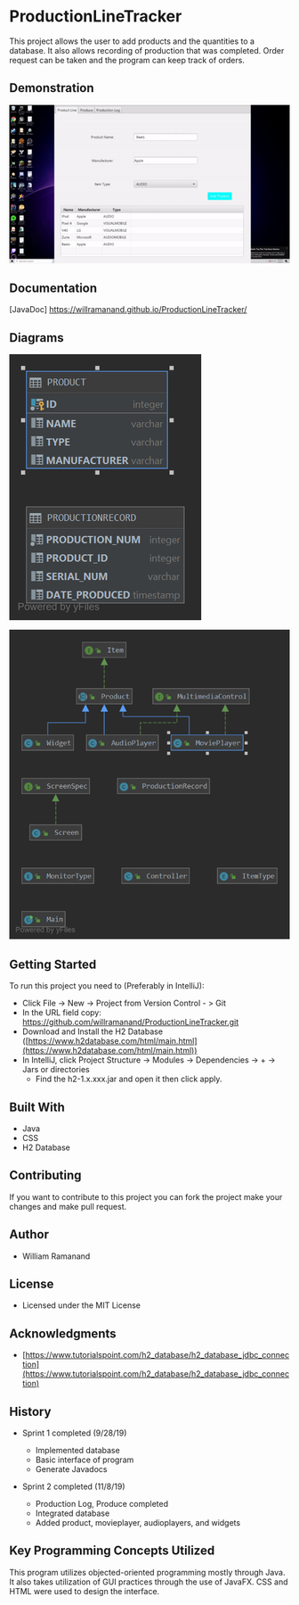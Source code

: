 # ProductionLineTracker
This project allows the user to add products and the quantities to a database. It also allows recording of production that was completed. Order request can be taken and the program can keep track of orders.
## Demonstration
![Demonstration](https://github.com/willramanand/ProductionLineTracker/blob/master/img/InitialDemonstration.gif)
## Documentation
[JavaDoc] https://willramanand.github.io/ProductionLineTracker/
## Diagrams
![Database Diagrams](https://github.com/willramanand/ProductionLineTracker/blob/master/img/DatabaseDiagrams.png)

![Java Class Diagram](https://github.com/willramanand/ProductionLineTracker/blob/master/img/JavaClassDiagram.png)
## Getting Started
To run this project you need to (Preferably in IntelliJ):
- Click File -> New -> Project from Version Control - > Git
- In the URL field copy: https://github.com/willramanand/ProductionLineTracker.git
- Download and Install the H2 Database ([https://www.h2database.com/html/main.html](https://www.h2database.com/html/main.html))
- In IntelliJ, click Project Structure -> Modules -> Dependencies -> + -> Jars or directories
	- Find the h2-1.x.xxx.jar and open it then click apply.
## Built With
- Java
- CSS
- H2 Database
## Contributing
If you want to contribute to this project you can fork the project make your changes and make pull request.
## Author
- William Ramanand

## License
- Licensed under the MIT License
## Acknowledgments
- [https://www.tutorialspoint.com/h2_database/h2_database_jdbc_connection](https://www.tutorialspoint.com/h2_database/h2_database_jdbc_connection)
## History
- Sprint 1 completed (9/28/19)
	- Implemented database
	- Basic interface of program
	- Generate Javadocs
	
- Sprint 2 completed (11/8/19)
	- Production Log, Produce completed
	- Integrated database
	- Added product, movieplayer, audioplayers, and widgets
## Key Programming Concepts Utilized
This program utilizes objected-oriented programming mostly through Java. It also takes utilization of GUI practices through the use of JavaFX. CSS and HTML were used to design the interface.
